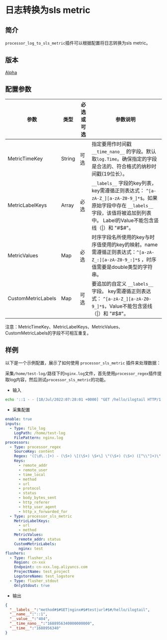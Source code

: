 # 日志转换为sls metric

## 简介

`processor_log_to_sls_metric`插件可以根据配置将日志转换为sls metric。

## 版本

[Alpha](../stability-level.md)

## 配置参数

| 参数                 | 类型     | 必选或可选 | 参数说明                                                                                                                              |
|--------------------|--------|-------|-----------------------------------------------------------------------------------------------------------------------------------|
| MetricTimeKey      | String | 可选    | 指定要用作时间戳 `__time_nano__` 的字段。默认取`log.Time`。确保指定的字段是合法的、符合格式的纳秒时间戳(19位长）。                                                          |
| MetricLabelKeys    | Array  | 必选    | `__labels__` 字段的key列表，key需遵循正则表达式： `^[a-zA-Z_][a-zA-Z0-9_]*$`。如果原始字段中存在 `__labels__` 字段，该值将被追加到列表中。 Label的Value不能包含竖线（\|）和 "#$#"。 |
| MetricValues       | Map    | 必选    | 时序字段名所使用的key与时序值使用的key的映射。name需遵循正则表达式：`^[a-zA-Z_:][a-zA-Z0-9_:]*$` ，时序值需要是double类型的字符串。                                          |
| CustomMetricLabels | Map    | 可选    | 要追加的自定义 `__labels__` 字段。 key需遵循正则表达式： `^[a-zA-Z_][a-zA-Z0-9_]*$`，Value不能包含竖线（\|）和 "#$#"。                                          |

注意：MetricTimeKey、MetricLabelKeys、MetricValues、CustomMetricLabels的字段不可相互重复。

## 样例

以下是一个示例配置，展示了如何使用 `processor_sls_metric` 插件来处理数据：

采集`/home/test-log/`路径下的`nginx.log`文件，首先使用`processor_regex`插件提取log内容，然后测试`processor_sls_metric`的功能。

* 输入

```bash
echo '::1 - - [18/Jul/2022:07:28:01 +0000] "GET /hello/ilogtail HTTP/1.1" 404 153 "-" "curl/7.74.0" "-"' >> /home/test-log/nginx.log
```

* 采集配置

```yaml
enable: true
inputs:
  - Type: file_log
    LogPath: /home/test-log
    FilePattern: nginx.log
processors:
  - Type: processor_regex
    SourceKey: content
    Regex: '([\d\.:]+) - (\S+) \[(\S+) \S+\] \"(\S+) (\S+) ([^\\"]+)\" (\d+) (\d+) \"([^\\"]*)\" \"([^\\"]*)\" \"([^\\"]*)\"'
    Keys:
      - remote_addr
      - remote_user
      - time_local
      - method
      - url
      - protocol
      - status
      - body_bytes_sent
      - http_referer
      - http_user_agent
      - http_x_forwarded_for
  - Type: processor_sls_metric
    MetricLabelKeys:
      - url
      - method
    MetricValues:
      remote_addr: status
    CustomMetricLabels:
      nginx: test
flushers:
  - Type: flusher_sls
    Region: cn-xxx
    Endpoint: cn-xxx.log.aliyuncs.com
    ProjectName: test_project
    LogstoreName: test_logstore
  - Type: flusher_stdout
    OnlyStdout: true
```

* 输出

```json
{
  "__labels__":"method#$#GET|nginx#$#test|url#$#/hello/ilogtail",
  "__name__":"::1",
  "__value__":"404",
  "__time_nano__":"1688956340000000000",
  "__time__":"1688956340"
}
```
```